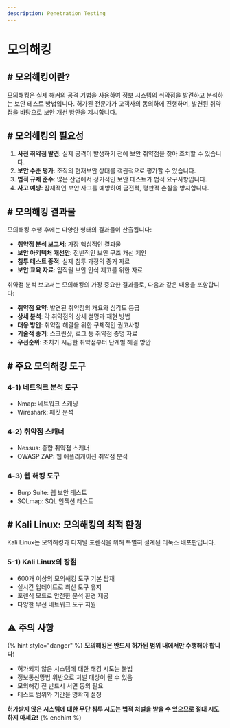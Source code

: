 ```yaml
---
description: Penetration Testing
---
```


# 모의해킹

## # 모의해킹이란?

모의해킹은 실제 해커의 공격 기법을 사용하여 정보 시스템의 취약점을 발견하고 분석하는 보안 테스트 방법입니다. 허가된 전문가가 고객사의 동의하에 진행하며, 발견된 취약점을 바탕으로 보안 개선 방안을 제시합니다.



## # 모의해킹의 필요성

1. **사전 취약점 발견**: 실제 공격이 발생하기 전에 보안 취약점을 찾아 조치할 수 있습니다.
2. **보안 수준 평가**: 조직의 현재보안 상태를 객관적으로 평가할 수 있습니다.
3. **법적 규제 준수**: 많은 산업에서 정기적인 보안 테스트가 법적 요구사항입니다.
4. **사고 예방**: 잠재적인 보안 사고를 예방하여 금전적, 평판적 손실을 방지합니다.



## # 모의해킹 결과물

모의해킹 수행 후에는 다양한 형태의 결과물이 산출됩니다:

* **취약점 분석 보고서**: 가장 핵심적인 결과물
* **보안 아키텍처 개선안**: 전반적인 보안 구조 개선 제안
* **침투 테스트 증적**: 실제 침투 과정의 증거 자료
* **보안 교육 자료**: 임직원 보안 인식 제고를 위한 자료

취약점 분석 보고서는 모의해킹의 가장 중요한 결과물로, 다음과 같은 내용을 포함합니다:

* **취약점 요약**: 발견된 취약점의 개요와 심각도 등급
* **상세 분석**: 각 취약점의 상세 설명과 재현 방법
* **대응 방안**: 취약점 해결을 위한 구체적인 권고사항
* **기술적 증거**: 스크린샷, 로그 등 취약점 증명 자료
* **우선순위**: 조치가 시급한 취약점부터 단계별 해결 방안



## # 주요 모의해킹 도구

### 4-1) 네트워크 분석 도구

* Nmap: 네트워크 스캐닝
* Wireshark: 패킷 분석

### 4-2) 취약점 스캐너

* Nessus: 종합 취약점 스캐너
* OWASP ZAP: 웹 애플리케이션 취약점 분석

### 4-3) 웹 해킹 도구

* Burp Suite: 웹 보안 테스트
* SQLmap: SQL 인젝션 테스트



## # Kali Linux: 모의해킹의 최적 환경

Kali Linux는 모의해킹과 디지털 포렌식을 위해 특별히 설계된 리눅스 배포판입니다.

### 5-1) Kali Linux의 장점

* 600개 이상의 모의해킹 도구 기본 탑재
* 실시간 업데이트로 최신 도구 유지
* 포렌식 모드로 안전한 분석 환경 제공
* 다양한 무선 네트워크 도구 지원



## ⚠️ 주의 사항

{% hint style="danger" %}
**모의해킹은  반드시 허가된 범위 내에서만 수행해야 합니다!**

* 허가되지 않은 시스템에 대한 해킹 시도는 불법
* 정보통신망법 위반으로 처벌 대상이 될 수 있음
* 모의해킹 전 반드시 서면 동의 필요
* 테스트 범위와 기간을 명확히 설정

**허가받지 않은 시스템에 대한 무단 침투 시도는 법적 처벌을 받을 수 있으므로 절대 시도하지 마세요!**
{% endhint %}
